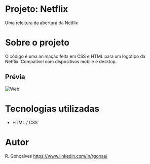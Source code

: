 # Projeto: Netflix

Uma releitura da abertura da Netflix

# Sobre o projeto

O código é uma animação feita em CSS e HTML para um logotipo da Netflix. Compatível com dispositivos mobile e desktop.


## Prévia

![Web](https://media.discordapp.net/attachments/1191521910442446949/1193555230349074462/netflix.gif?ex=65ad23ee&is=659aaeee&hm=14d405d63695eca27f8f89770f657d889ace4d411e3477c742916fdd4e3a8d71&=)

# Tecnologias utilizadas

- HTML / CSS

# Autor

R. Gonçalves
https://www.linkedin.com/in/rgonsa/
